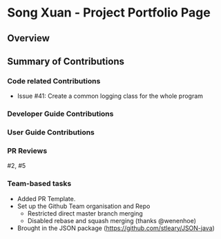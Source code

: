# Song Xuan - Project Portfolio Page

## Overview


## Summary of Contributions
### Code related Contributions
- Issue #41: Create a common logging class for the whole program

### Developer Guide Contributions

### User Guide Contributions

### PR Reviews
#2, #5

### Team-based tasks
- Added PR Template.
- Set up the Github Team organisation and Repo
  - Restricted direct master branch merging
  - Disabled rebase and squash merging (thanks @wenenhoe)
- Brought in the JSON package (https://github.com/stleary/JSON-java)
